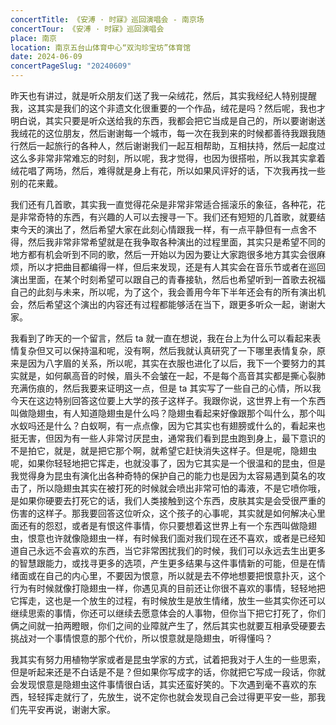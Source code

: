 ```yaml
---
concertTitle: 《安溥 · 时寐》巡回演唱会 - 南京场
concertTour: 《安溥 · 时寐》巡回演唱会
place: 南京
location: 南京五台山体育中心“双沟珍宝坊”体育馆
date: 2024-06-09
concertPageSlug: "20240609"
---
```

昨天也有讲过，就是听众朋友们送了我一朵绒花，然后，其实我经纪人特别提醒我，这其实是我们的这个非遗文化很重要的一个作品，绒花是吗？然后呢，我也才明白说，其实只要是听众送给我的东西，我都会把它当成是自己的，所以要谢谢送我绒花的这位朋友，然后谢谢每一个城市，每一次在我到来的时候都善待我跟我随行然后一起旅行的各种人，然后谢谢我们一起互相帮助，互相扶持，然后一起度过这么多非常非常难忘的时刻，所以呢，我才觉得，也因为很搭啦，所以我其实拿着绒花唱了两场，然后，难得就是身上有花，所以如果风评好的话，下次我再找一些别的花来戴。

我们还有几首歌，其实我一直觉得花朵是非常非常适合摇滚乐的象征，各种花，花是非常奇特的东西，有兴趣的人可以去搜寻一下。我们还有短短的几首歌，就要结束今天的演出了，然后希望大家在此刻心情跟我一样，有一点平静但有一点舍不得，然后我非常非常希望就是在我争取各种演出的过程里面，其实只是希望不同的地方都有机会听到不同的歌，然后一开始以为因为要让大家跑很多地方其实会很麻烦，所以才把曲目都编得一样，但后来发现，还是有人其实会在音乐节或者在巡回演出里面，在某个时刻希望可以跟自己的青春接轨，然后也希望听到一首歌去祝福自己的此刻与未来，所以呢，为了这个，我会善用今年下半年还会有的所有演出机会，然后希望这个演出的内容还有过程都能够活在当下，跟更多听众一起，谢谢大家。

我看到了昨天的一个留言，然后 ta 就一直在想说，我在台上为什么可以看起来表情复杂但又可以保持温和呢，没有啊，然后我就认真研究了一下哪里表情复杂，原来是因为八字眉的关系，所以呢，其实在衣服也进化了以后，我下一个要努力的其实就是，如何飙高音的时候，眉头不会皱在一起，不是每个高音其实都是撕心裂肺充满伤痕的，然后我要来证明这一点，但是 ta 其实写了一些自己的心情，所以我今天在这边特别回答这位要上大学的孩子这样子。我跟你说，这世界上有一个东西叫做隐翅虫，有人知道隐翅虫是什么吗？隐翅虫看起来好像跟那个叫什么，那个叫水蚁吗还是什么？白蚁啊，有一点点像，因为它其实也有翅膀或什么的，看起来也挺无害，但因为有一些人非常讨厌昆虫，通常我们看到昆虫跑到身上，最下意识的不是拍它，就是，就是把它那个啊，就希望它赶快消失这样子。但是呢，隐翅虫呢，如果你轻轻地把它挥走，也就没事了，因为它其实是一个很温和的昆虫，但是我觉得身为昆虫有演化出各种奇特的保护自己的能力也是因为太容易遇到莫名的攻击了，所以隐翅虫其实在被打死的时候就会喷出非常可怕的毒液，不是它喷你哦，是如果你硬要去打死它的话，我们人类接触到这个东西，皮肤其实是会受很严重的伤害的这样子。那我要回答这位听众，这个孩子的心事呢，其实就是如何解决心里面还有的怨怼，或者是有恨这件事情，你只要想着这世界上有一个东西叫做隐翅虫，恨意也许就像隐翅虫一样，有时候我们面对我们现在还不喜欢，或者是已经知道自己永远不会喜欢的东西，当它非常困扰我们的时候，我们可以永远去生出更多的智慧跟能力，或找寻更多的选项，产生更多结果与这件事情新的可能，但是在情绪面或在自己的内心里，不要因为恨意，所以就是去不停地想要把恨意扑灭，这个行为有时候就像打隐翅虫一样，你遇见真的目前还让你很不喜欢的事情，轻轻地把它挥走，这也是一个放生的过程，有时候放生是放生情绪，放生一些其实你还可以继续思索的事情，你还可以继续去愿意体会的人事物，但你当下把它打死了，你们俩之间就一拍两瞪眼，你们之间的业障就产生了，然后其实也就要互相承受硬要去挑战对一个事情恨意的那个代价，所以恨意就是隐翅虫，听得懂吗？

我其实有努力用植物学家或者是昆虫学家的方式，试着把我对于人生的一些思索，但是听起来还是不白话是不是？但如果你写成字的话，你就把它写成一段话，你就会发现恨意是隐翅虫这件事情很白话，其实还蛮好笑的。下次遇到毫不喜欢的东西，轻轻挥走就行了，先放生，说不定你也就会发现自己会过得更平安一些，那我们先平安再说，谢谢大家。